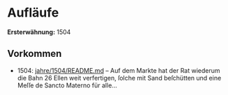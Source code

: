 # Aufläufe

**Ersterwähnung:** 1504

## Vorkommen
- 1504: [jahre/1504/README.md](../jahre/1504/README.md) – Auf dem Markte hat der Rat
wiederum die Bahn 26 Ellen weit verfertigen, ſolche mit
Sand beſchütten und eine Meſſe de Sancto Materno für
alle...
